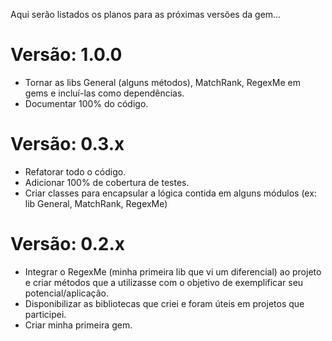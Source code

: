 Aqui serão listados os planos para as próximas versões da gem...

# Versão: 1.0.0
* Tornar as libs General (alguns métodos), MatchRank, RegexMe em gems e incluí-las como dependências.
* Documentar 100% do código.

# Versão: 0.3.x
* Refatorar todo o código.
* Adicionar 100% de cobertura de testes.
* Criar classes para encapsular a lógica contida em alguns módulos (ex: lib General, MatchRank, RegexMe)

# Versão: 0.2.x
* Integrar o RegexMe (minha primeira lib que vi um diferencial) ao projeto e criar métodos que a utilizasse com o objetivo de exemplificar seu potencial/aplicação.
* Disponibilizar as bibliotecas que criei e foram úteis em projetos que participei.
* Criar minha primeira gem.
